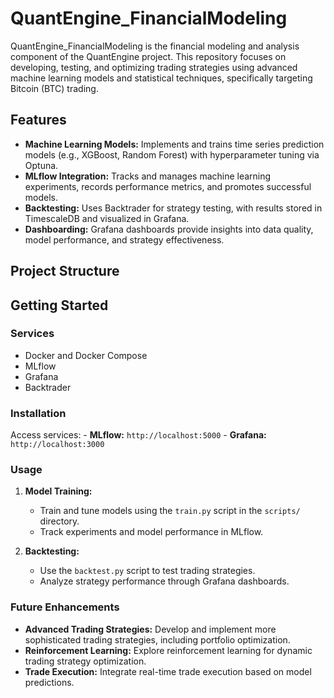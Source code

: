# QuantEngine_FinancialModeling

QuantEngine_FinancialModeling is the financial modeling and analysis component of the QuantEngine project. This repository focuses on developing, testing, and optimizing trading strategies using advanced machine learning models and statistical techniques, specifically targeting Bitcoin (BTC) trading.

## Features

- **Machine Learning Models:** Implements and trains time series prediction models (e.g., XGBoost, Random Forest) with hyperparameter tuning via Optuna.
- **MLflow Integration:** Tracks and manages machine learning experiments, records performance metrics, and promotes successful models.
- **Backtesting:** Uses Backtrader for strategy testing, with results stored in TimescaleDB and visualized in Grafana.
- **Dashboarding:** Grafana dashboards provide insights into data quality, model performance, and strategy effectiveness.

## Project Structure

## Getting Started

### Services

- Docker and Docker Compose
- MLflow
- Grafana
- Backtrader

### Installation

Access services: - **MLflow:** `http://localhost:5000` - **Grafana:** `http://localhost:3000`

### Usage

1. **Model Training:**

   - Train and tune models using the `train.py` script in the `scripts/` directory.
   - Track experiments and model performance in MLflow.

2. **Backtesting:**
   - Use the `backtest.py` script to test trading strategies.
   - Analyze strategy performance through Grafana dashboards.

### Future Enhancements

- **Advanced Trading Strategies:** Develop and implement more sophisticated trading strategies, including portfolio optimization.
- **Reinforcement Learning:** Explore reinforcement learning for dynamic trading strategy optimization.
- **Trade Execution:** Integrate real-time trade execution based on model predictions.
